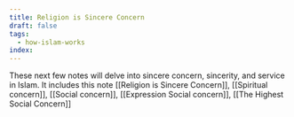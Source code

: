 ```yaml
---
title: Religion is Sincere Concern
draft: false
tags:
  - how-islam-works
index:
---
```

These next few notes will delve into sincere concern, sincerity, and service in Islam. It includes this note [[Religion is Sincere Concern]], [[Spiritual concern]], [[Social concern]], [[Expression Social concern]], [[The Highest Social Concern]]

